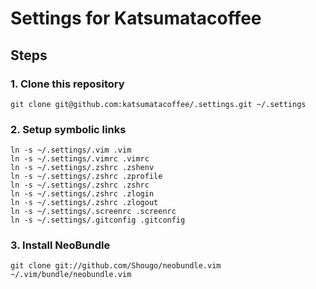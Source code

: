 Settings for Katsumatacoffee
=
 
Steps
-
### 1. Clone this repository ###
	git clone git@github.com:katsumatacoffee/.settings.git ~/.settings

### 2. Setup symbolic links ###
	ln -s ~/.settings/.vim .vim
	ln -s ~/.settings/.vimrc .vimrc
	ln -s ~/.settings/.zshrc .zshenv
	ln -s ~/.settings/.zshrc .zprofile
	ln -s ~/.settings/.zshrc .zshrc
	ln -s ~/.settings/.zshrc .zlogin
	ln -s ~/.settings/.zshrc .zlogout
	ln -s ~/.settings/.screenrc .screenrc
	ln -s ~/.settings/.gitconfig .gitconfig

### 3. Install NeoBundle ###
	git clone git://github.com/Shougo/neobundle.vim ~/.vim/bundle/neobundle.vim
